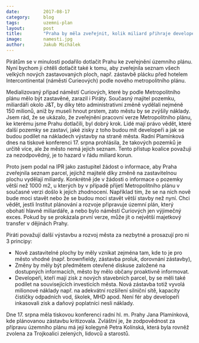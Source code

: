 ```yaml
---
date:         2017-08-17
category:     blog
tags:         uzemni-plan
layout:       post
title:        "Praha by měla zveřejnit, kolik miliard přihraje developerům na změnách územního plánu"
image:        namesti.jpg
author:       Jakub Michálek
---
```


Pirátům se v minulosti podařilo dotlačit Prahu ke zveřejnění územního plánu. Nyní bychom ji chtěli dotlačit také k tomu, aby zveřejnila seznam všech velkých nových zastavovaných ploch, např. zástavbě plácku před hotelem Intercontinental (náměstí Curieových) podle nového metropolitního plánu.

Medializovaný případ náměstí Curiových, které by podle Metropolitního plánu mělo být zastavěné, zarazil i Piráty. Současný majitel pozemku, miliardáři okolo J&T, by díky této administrativní změně vydělali nejméně 150 milionů, aniž by museli hnout prstem, zato městu by se zvýšily náklady. Jsem rád, že se ukázalo, že zveřejnění pracovní verze Metropolitního plánu, ke kterému jsme Prahu dotlačili, byl dobrý krok. Lidé mají právo vědět, které další pozemky se zastaví, jaké zisky z toho budou mít developeři a jak se budou podílet na nákladech výstavby na straně města. Radní Plamínková dnes na tiskové konferenci 17. srpna prohlásila, že takových pozemků je určitě více, ale že město nemá jejich seznam. Tento přístup koalice považuji za nezodpovědný, je to hazard v řádu miliard korun.

Proto jsem podal na IPR jako zastupitel žádost o informace, aby Praha zveřejnila seznam parcel, jejichž majitelé díky změně na zastavitelnou plochu vydělají miliardy. Konkrétně jde v žádosti o informace o pozemky větší než 1000 m2, u kterých by v případě přijetí Metropolitního plánu v současné verzi došlo k jejich zhodnocení. Například tím, že se na nich nově bude moci stavět nebo že se budou moci stavět větší stavby než nyní. Chci vědět, jestli Institut plánování a rozvoje připravuje územní plán, který obohatí hlavně miliardáře, a nebo bylo náměstí Curiových jen výjimečný exces. Pokud by se prokázala první verze, může jít o největší majetkový transfer v dějinách Prahy.

Piráti považují další výstavbu a rozvoj města za nezbytné a prosazují pro ni 3 principy: 

* Nově zastavitelné plochy by měly vznikat zejména tam, kde to je pro město vhodné (např. brownfieldy, zástavba proluk, dorovnání zástavby), 
* Změny by měly být předmětem otevřené diskuse založené na dostupných informacích, město by mělo občany proaktivně informovat. 
* Developeři, kteří mají zisk z nových stavebních parcel, by se měli také podílet na souvisejících investicích města. Nová zástavba totiž vyvolá milionové náklady např. na adekvátní rozšíření silniční sítě, kapacity čističky odpadních vod, školek, MHD apod. Není fér aby developeři inkasovali zisk a daňový poplatníci nesli náklady.

Dne 17. srpna měla tiskovou konferenci radní hl. m. Prahy Jana Plamínková, kde plánovanou zástavbu kritizovala. Zvláštní je, že zodpovědnost za přípravu územního plánu má její kolegyně Petra Kolínská, která byla rovněž zvolena za Trojkoalici zelených, lidovců a starostů. 
